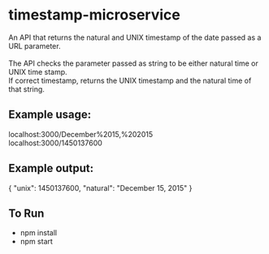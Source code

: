 # timestamp-microservice
An API that returns the natural and UNIX timestamp of the date passed as a URL parameter.
<br>
<br>
The API checks the parameter passed as string to be either natural time or UNIX time stamp.
<br>
If correct timestamp, returns the UNIX timestamp and the natural time of that string.

## Example usage:
localhost:3000/December%2015,%202015 
<br>
localhost:3000/1450137600

## Example output:
{ "unix": 1450137600, "natural": "December 15, 2015" }


## To Run
- npm install
- npm start
